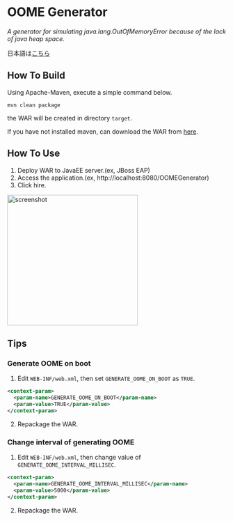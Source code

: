 # OOME Generator
*A generator for simulating java.lang.OutOfMemoryError because of the lack of java heap space.*

日本語は[こちら](README_ja.md)

## How To Build
Using Apache-Maven, execute a simple command below.

<pre><code>mvn clean package</code></pre>

the WAR will be created in directory <code>target</code>.

If you have not installed maven, can download the WAR from [here](https://github.com/syake-salmon/oome-generator/releases).

## How To Use
1. Deploy WAR to JavaEE server.(ex, JBoss EAP)
2. Access the application.(ex, http&#58;//localhost:8080/OOMEGenerator)
3. Click hire.
<img width="300" alt="screenshot" src="https://user-images.githubusercontent.com/34976416/72512044-e2372e00-388e-11ea-9cfc-4b2eafe08adf.png">

## Tips
### Generate OOME on boot
1. Edit <code>WEB-INF/web.xml</code>, then set <code>GENERATE_OOME_ON_BOOT</code> as <code>TRUE</code>.
```xml
<context-param>
  <param-name>GENERATE_OOME_ON_BOOT</param-name>
  <param-value>TRUE</param-value>
</context-param>
```
2. Repackage the WAR.

### Change interval of generating OOME
1. Edit <code>WEB-INF/web.xml</code>, then change value of <code>GENERATE_OOME_INTERVAL_MILLISEC</code>.
```xml
<context-param>
  <param-name>GENERATE_OOME_INTERVAL_MILLISEC</param-name>
  <param-value>5000</param-value>
</context-param>
```
2. Repackage the WAR.

